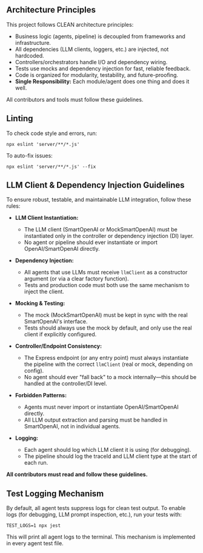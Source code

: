 ## Architecture Principles

This project follows CLEAN architecture principles:

- Business logic (agents, pipeline) is decoupled from frameworks and infrastructure.
- All dependencies (LLM clients, loggers, etc.) are injected, not hardcoded.
- Controllers/orchestrators handle I/O and dependency wiring.
- Tests use mocks and dependency injection for fast, reliable feedback.
- Code is organized for modularity, testability, and future-proofing.
- **Single Responsibility:** Each module/agent does one thing and does it well.

All contributors and tools must follow these guidelines.

## Linting

To check code style and errors, run:

    npx eslint 'server/**/*.js'

To auto-fix issues:

    npx eslint 'server/**/*.js' --fix 

## LLM Client & Dependency Injection Guidelines

To ensure robust, testable, and maintainable LLM integration, follow these rules:

- **LLM Client Instantiation:**
  - The LLM client (SmartOpenAI or MockSmartOpenAI) must be instantiated only in the controller or dependency injection (DI) layer.
  - No agent or pipeline should ever instantiate or import OpenAI/SmartOpenAI directly.

- **Dependency Injection:**
  - All agents that use LLMs must receive `llmClient` as a constructor argument (or via a clear factory function).
  - Tests and production code must both use the same mechanism to inject the client.

- **Mocking & Testing:**
  - The mock (MockSmartOpenAI) must be kept in sync with the real SmartOpenAI's interface.
  - Tests should always use the mock by default, and only use the real client if explicitly configured.

- **Controller/Endpoint Consistency:**
  - The Express endpoint (or any entry point) must always instantiate the pipeline with the correct `llmClient` (real or mock, depending on config).
  - No agent should ever "fall back" to a mock internally—this should be handled at the controller/DI level.

- **Forbidden Patterns:**
  - Agents must never import or instantiate OpenAI/SmartOpenAI directly.
  - All LLM output extraction and parsing must be handled in SmartOpenAI, not in individual agents.

- **Logging:**
  - Each agent should log which LLM client it is using (for debugging).
  - The pipeline should log the traceId and LLM client type at the start of each run.

**All contributors must read and follow these guidelines.**

## Test Logging Mechanism

By default, all agent tests suppress logs for clean test output. To enable logs (for debugging, LLM prompt inspection, etc.), run your tests with:

    TEST_LOGS=1 npx jest

This will print all agent logs to the terminal. This mechanism is implemented in every agent test file. 